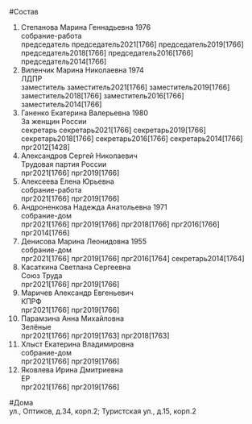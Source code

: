 #Состав  
1. Степанова Марина Геннадьевна 1976  
    собрание-работа  
    председатель председатель2021[1766] председатель2019[1766] председатель2018[1766] председатель2016[1766] председатель2014[1766]  
2. Виленчик Марина Николаевна 1974  
    ЛДПР  
    заместитель заместитель2021[1766] заместитель2019[1766] заместитель2018[1766] заместитель2016[1766] заместитель2014[1766]  
3. Ганенко Екатерина Валерьевна 1980  
    За женщин России  
    секретарь секретарь2021[1766] секретарь2019[1766] секретарь2018[1766] секретарь2016[1766] секретарь2014[1766] прг2012[1428]  
4. Александров Сергей Николаевич  
    Трудовая партия России  
    прг2021[1766] прг2019[1766]  
5. Алексеева Елена Юрьевна  
    собрание-работа  
    прг2021[1766] прг2019[1766]  
6. Андроненкова Надежда Анатольевна 1971  
    собрание-дом  
    прг2021[1766] прг2019[1766] прг2018[1766] прг2016[1766] прг2014[1766]  
7. Денисова Марина Леонидовна 1955  
    собрание-дом  
    прг2021[1766] прг2019[1766] прг2016[1764] секретарь2014[1764]  
8. Касаткина Светлана Сергеевна  
    Союз Труда  
    прг2021[1766] прг2019[1766]  
9. Маричев Александр Евгеньевич  
    КПРФ  
    прг2021[1766] прг2019[1766]  
10. Парамзина Анна Михайловна  
    Зелёные  
    прг2021[1766] прг2019[1763] прг2018[1763]  
11. Хлыст Екатерина Владимировна  
    собрание-дом  
    прг2021[1766] прг2019[1766]  
12. Яковлева Ирина Дмитриевна  
    ЕР  
    прг2021[1766] прг2019[1766]  
  
#Дома  
ул., Оптиков, д.34, корп.2;  Туристская ул., д.15, корп.2  
  

